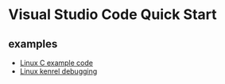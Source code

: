 # Visual Studio Code Quick Start

## examples

* [Linux C example code](examples/linux-c)
* [Linux kenrel debugging](https://github.com/mengning/linuxkernel/src/kerneldebugging)
